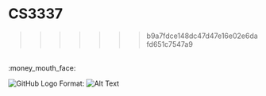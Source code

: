 # CS3337
>>>>>>> b9a7fdce148dc47d47e16e02e6dafd651c7547a9
<br/>
:money_mouth_face:
<br/>

![GitHub Logo](https://www.google.com/images/branding/googlelogo/2x/googlelogo_color_272x92dp.png)
Format: ![Alt Text](url)

